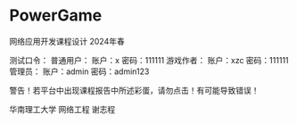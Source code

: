 # PowerGame
网络应用开发课程设计
2024年春

测试口令：
	普通用户：
		账户：x
		密码：111111
	游戏作者：
		账户：xzc
		密码：111111
	管理员：
		账户：admin
		密码：admin123

警告！若平台中出现课程报告中所述彩蛋，请勿点击！有可能导致错误！

华南理工大学 网络工程 谢志程
